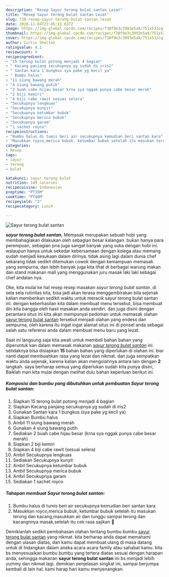 ```yaml
---
description: "Resep Sayur terong bulat santan Lezat"
title: "Resep Sayur terong bulat santan Lezat"
slug: 728-resep-sayur-terong-bulat-santan-lezat
date: 2020-11-04T23:45:11.637Z
image: https://img-global.cpcdn.com/recipes/f38f9e3c3993e5a8/751x532cq70/sayur-terong-bulat-santan-foto-resep-utama.jpg
thumbnail: https://img-global.cpcdn.com/recipes/f38f9e3c3993e5a8/751x532cq70/sayur-terong-bulat-santan-foto-resep-utama.jpg
cover: https://img-global.cpcdn.com/recipes/f38f9e3c3993e5a8/751x532cq70/sayur-terong-bulat-santan-foto-resep-utama.jpg
author: Curtis Shelton
ratingvalue: 4.1
reviewcount: 4
recipeingredient:
- "15 terong bulat potong menjadi 4 bagian"
- " Kacang panjang secukupnya yg sudah di iris2"
- " Santan kara 1 bungkus sya pake yg kecil ya"
- " Bumbu halus"
- "11 siung bawang merah"
- "4 siung bawang putih"
- "2 buah cabe hijau besar krna sya nggak punya cabe besar merah"
- "2 biji kemiri"
- "4 biji cabe rawit sesuai selera"
- "Secukupnya lengkuas"
- "Secukupnya kunyit"
- "Secukupnya ketumbar bubuk"
- "Secukupnya merica bubuk"
- "Secukupnya garam"
- "1 sachet royco"
recipeinstructions:
- "Bumbu halus di tumis beri air secukupnya kemudian beri santan kara"
- "Masukkan royco,merica bubuk, ketumbar bubuk setelah itu masukan terong dan kacang,masukkan air dan tunggu sampai terong dan kacangnnya masak,setelah itu cek rasa sajikan 🤤"
categories:
- Resep
tags:
- sayur
- terong
- bulat

katakunci: sayur terong bulat 
nutrition: 149 calories
recipecuisine: Indonesian
preptime: "PT35M"
cooktime: "PT40M"
recipeyield: "3"
recipecategory: Lunch

---
```



![Sayur terong bulat santan](https://img-global.cpcdn.com/recipes/f38f9e3c3993e5a8/751x532cq70/sayur-terong-bulat-santan-foto-resep-utama.jpg)

<b><i>sayur terong bulat santan</i></b>, Memasak merupakan sebuah hobi yang membahagiakan dilakukan oleh sebagian besar kalangan. bukan hanya para perempuan, sebagian pria juga sangat banyak yang suka dengan hobi ini. walaupun hanya untuk sekedar kebersamaan dengan kolega atau memang sudah menjadi kesukaan dalam dirinya. tidak asing lagi dalam dunia chef sekarang tidak sedikit ditemukan cowok dengan kemampuan memasak yang sempurna, dan lebih banyak juga kita lihat di berbagai warung makan dan stand makanan mall yang menggunakan juru masak laki laki sebagai chef andalan nya.



Oke, kita mulai ke hal resep resep masakan <i>sayur terong bulat santan</i>. di sela sela rutinitas kita, bisa jadi akan terasa menggembirakan bila sejenak kalian memberikan sedikit waktu untuk meracik sayur terong bulat santan ini. dengan keberhasilan kita dalam membuat menu tersebut, bisa membuat diri kita bangga oleh hasil masakan anda sendiri. dan juga disini dengan perantara situs ini kita akan mempunyai pedoman untuk memasak olahan <u>sayur terong bulat santan</u> tersebut menjadi olahan yang endess dan sempurna, oleh karena itu ingat ingat alamat situs ini di ponsel anda sebagai salah satu referensi anda dalam membuat menu baru yang lezat.


Saat ini langsung saja kita awali untuk membeli bahan bahan yang diperuntuk kan dalam memasak makanan <u><i>sayur terong bulat santan</i></u> ini. setidaknya bisa disiapkan <b>15</b> bahan bahan yang diperlukan di olahan ini. biar nanti dapat membuahkan rasa yang lezat dan nikmat. dan juga sempatkan waktu anda sejenak, karena kalian akan mengolahnya antara lain dengan <b>2</b> langkah. saya berharap semua yang diperlukan sudah kita punya disini, Baiklah mari kita mulai dengan melihat dulu bahan keperluan berikut ini.

<!--inarticleads1-->

##### Komposisi dan bumbu yang dibutuhkan untuk pembuatan Sayur terong bulat santan:

1. Siapkan 15 terong bulat potong menjadi 4 bagian
1. Siapkan  Kacang panjang secukupnya yg sudah di iris2
1. Gunakan  Santan kara 1 bungkus (sya pake yg kecil ya)
1. Siapkan  Bumbu halus
1. Ambil 11 siung bawang merah
1. Gunakan 4 siung bawang putih
1. Sediakan 2 buah cabe hijau besar (krna sya nggak punya cabe besar merah)
1. Siapkan 2 biji kemiri
1. Siapkan 4 biji cabe rawit (sesuai selera)
1. Ambil Secukupnya lengkuas
1. Sediakan Secukupnya kunyit
1. Ambil Secukupnya ketumbar bubuk
1. Ambil Secukupnya merica bubuk
1. Ambil Secukupnya garam
1. Sediakan 1 sachet royco




<!--inarticleads2-->

##### Tahapan membuat Sayur terong bulat santan:

1. Bumbu halus di tumis beri air secukupnya kemudian beri santan kara
1. Masukkan royco,merica bubuk, ketumbar bubuk setelah itu masukan terong dan kacang,masukkan air dan tunggu sampai terong dan kacangnnya masak,setelah itu cek rasa sajikan 🤤




Demikianlah sedikit pembahasan olahan tentang bumbu bumbu <u>sayur terong bulat santan</u> yang nikmat. kita berharap anda dapat memahami dengan ulasan diatas, dan kamu dapat membuat ulang di masa datang untuk di hidangkan dalam aneka acara acara family atau sahabat kamu. kita bs menyesuaikan bumbu bumbu yang tertera diatas sesuai dengan harapan anda, sehingga makanan <b>sayur terong bulat santan</b> ini bs menjadi lebih yummy dan nikmat lagi. demikian penjelasan singkat ini, sampai berjumpa kembali di lain hal. kami harap hari kamu menyenangkan.
